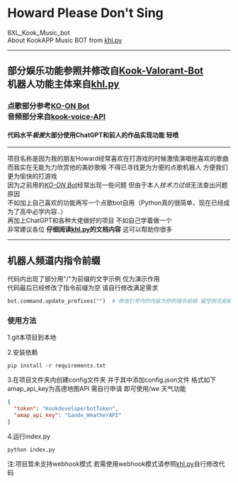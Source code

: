 # Howard Please Don't Sing
8XL_Kook_Music_bot<br>
About KookAPP Music BOT from [khl.py](https://github.com/TWT233/khl.py)
***
## 部分娱乐功能参照并修改自[Kook-Valorant-Bot](https://github.com/Valorant-Shop-CN/Kook-Valorant-Bot) <br>机器人功能主体来自[khl.py](https://github.com/TWT233/khl.py)
### 点歌部分参考[KO-ON Bot](https://github.com/Gunale0926/KO-ON-Bot)<br>音频部分来自[kook-voice-API](https://github.com/hank9999/kook-voice-API)<br>
#### 代码水平*极差*大部分使用ChatGPT和前人的作品实现功能 轻喷
***
项目名称是因为我的朋友Howard经常喜欢在打游戏的时候激情演唱他喜欢的歌曲 
<br>
而我实在无能为力欣赏他的美妙歌喉 不得已寻找更为方便的点歌机器人 方便我们更为愉快的打游戏
<br>
因为之前用的[*KO-ON Bot*](https://github.com/Gunale0926/KO-ON-Bot)经常出现一些问题 但由于本人*技术力过低*无法查出问题原因<br>
不如加上自己喜欢的功能再写一个点歌bot自用（Python真的很简单，现在已经成为了高中必学内容..）
<br>再加上ChatGPT和各种大佬做好的项目 不如自己学着做一个
<br>非常建议各位 **仔细阅读[khl.py](https://github.com/TWT233/khl.py)的文档内容** 这可以帮助你很多
***
## 机器人频道内指令前缀
代码内出现了部分用"/"为前缀的文字示例 仅为演示作用<br>代码最后已经修改了指令前缀为空 请自行修改满足需求
```python
bot.command.update_prefixes("")  # 修改引号内的内容为你的指令前缀 留空则无前缀 直接输入指令
```

### 使用方法

1.git本项目到本地

2.安装依赖
```shell
pip install -r requirements.txt
```

3.在项目文件夹内创建config文件夹 并于其中添加config.json文件 格式如下\
amap_api_key为高德地图API 需自行申请 即可使用/we 天气功能

```json
{
  "token": "KookdeveloperbotToken",
  "amap_api_key": "Gaode_WeatherAPI"
}
```

4.运行index.py
```shell
python index.py
```

注:项目暂未支持webhook模式 若需使用webhook模式请参照[khl.py](https://github.com/TWT233/khl.py)自行修改代码
